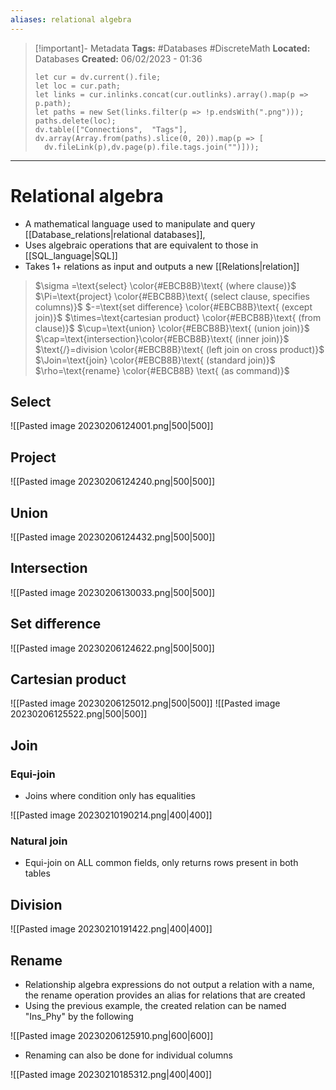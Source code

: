 ```yaml
---
aliases: relational algebra 
---
```


> [!important]- Metadata
> **Tags:** #Databases #DiscreteMath 
> **Located:** Databases
> **Created:** 06/02/2023 - 01:36
> ```dataviewjs
>let cur = dv.current().file;
>let loc = cur.path;
>let links = cur.inlinks.concat(cur.outlinks).array().map(p => p.path);
>let paths = new Set(links.filter(p => !p.endsWith(".png")));
>paths.delete(loc);
>dv.table(["Connections",  "Tags"], dv.array(Array.from(paths).slice(0, 20)).map(p => [
>   dv.fileLink(p),dv.page(p).file.tags.join("")]));
> ```

___
# Relational algebra

- A mathematical language used to manipulate and query [[Database_relations|relational databases]], 
- Uses algebraic operations that are equivalent to those in [[SQL_language|SQL]]  
- Takes 1+ relations as input and outputs a new [[Relations|relation]] 

> $\sigma =\text{select} \color{#EBCB8B}\text{ (where clause)}$ 
> $\Pi=\text{project} \color{#EBCB8B}\text{ (select clause, specifies columns)}$
> $-=\text{set difference} \color{#EBCB8B}\text{ (except join)}$
> $\times=\text{cartesian product} \color{#EBCB8B}\text{ (from clause)}$ 
> $\cup=\text{union} \color{#EBCB8B}\text{ (union join)}$
> $\cap=\text{intersection}\color{#EBCB8B}\text{ (inner join)}$
> $\text{/}=division \color{#EBCB8B}\text{ (left join on cross product)}$
> $\Join=\text{join} \color{#EBCB8B}\text{ (standard join)}$
> $\rho=\text{rename} \color{#EBCB8B} \text{ (as command)}$

## Select

![[Pasted image 20230206124001.png|500|500]]

## Project

![[Pasted image 20230206124240.png|500|500]]

## Union

![[Pasted image 20230206124432.png|500|500]]

## Intersection

![[Pasted image 20230206130033.png|500|500]]

## Set difference

![[Pasted image 20230206124622.png|500|500]]

## Cartesian product

![[Pasted image 20230206125012.png|500|500]]
![[Pasted image 20230206125522.png|500|500]]

## Join

### Equi-join
- Joins where condition only has equalities  

![[Pasted image 20230210190214.png|400|400]]

### Natural join
- Equi-join on ALL common fields, only returns rows present in both tables 

## Division

![[Pasted image 20230210191422.png|400|400]]

## Rename
- Relationship algebra expressions do not output a relation with a name, the rename operation provides an alias for relations that are created 
- Using the previous example, the created relation can be named "Ins_Phy" by the following 

![[Pasted image 20230206125910.png|600|600]]

- Renaming can also be done for individual columns 

![[Pasted image 20230210185312.png|400|400]]

